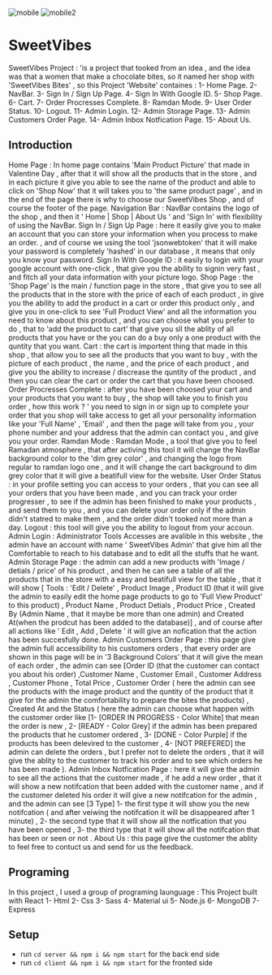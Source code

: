 
![mobile](https://user-images.githubusercontent.com/76554103/118412002-44c95580-b6a0-11eb-946b-23e529cd7e39.png)
![mobile2](https://user-images.githubusercontent.com/76554103/118412005-48f57300-b6a0-11eb-9694-e06ff74c1a58.png)
# SweetVibes
SweetVibes Project : 'is a project that tooked from an idea , and the idea was that a women that make a chocolate bites, so it named her shop with 'SweetVibes Bites' , so this Project 'Website' containes : 
1- Home Page.
2- NavBar.
3- Sign In / Sign Up Page.
4- Sign In With Google ID.
5- Shop Page.
6- Cart.
7- Order Procresses Complete.
8- Ramdan Mode.
9- User Order Status.
10- Logout.
11- Admin Login.
12- Admin Storage Page.
13- Admin Customers Order Page.
14- Admin Inbox Notfication Page.
15- About Us.
## Introduction
Home Page : In home page contains 'Main Product Picture' that made in Valentine Day , after that it will show all the products that in the store , and in each picture it give you able to see the name of the product and able to click on 
'Shop Now' that it will takes you to 'the same product page' , and in the end of the page there is why to choose our SweetVibes Shop , and of course the footer of the page.
Navigation Bar : NavBar contains the logo of the shop , and then it ' Home | Shop | About Us ' and 'Sign In' with flexibility of using the NavBar.
Sign In / Sign Up Page : here it easily give you to make an account that you can store your information when you process to make an order. , and of course we using the tool 'jsonwebtoken' that it will make your password is completely 'hashed' in our database , it means that only you know your password.
Sign In With Google ID : it easily to login with your google account with one-click , that give you the ability to  signin very fast , and fitch all your data information with your picture logo.
Shop Page : the 'Shop Page' is the main / function page in the store , that give you to see all the products that in the store with the price of each of each product , in give you the ability to add the product in a cart or order this product only , and give you in one-click to see 'Full Product View' and all the information you need to know about this product , and you can choose what you prefer to do , that to 'add the product to cart' that give you sll the ablity of all products that you have or the you can do a buy only a one product with the quntity that you want.
Cart : the cart is importent thing that made in this shop , that allow you to see all the products that you want to buy , with the picture of each product , the name , and the price of each product , and give you the ability to increase / discrease the quntity of the product , and then you can clear the cart or order the cart that you have been choosed.
Order Procresses Complete : after you have been choosed your cart and your products that you want to buy , the shop will take you to finish you order , how this work ? ' you need to sign in or sign up to complete your order that you shop will take access to get all your personality information like your 'Full Name' , 'Email' , and then the page will take from you , your phone number and your address that the admin can contact you , and give you your order.
Ramdan Mode :  Ramdan Mode , a tool that give you to feel Ramadan atmosphere , that after activing this tool it will change the NavBar background color to the 'dim grey color' , and changing the logo from regular to ramdan logo one , and it will change the cart background to dim grey color that it will give a beatifull view for the website.
User Order Status : in your profile setting you can access to your orders , that you can see all your orders that you have been made , and you can track your order progresser , to see if the admin has been finished to make your products , and send them to you , and you can delete your order only if the admin didn't statred to make them , and the order didn't tooked not more than a day.
Logout : this tool will give you the ability to logout from your accoun.
Admin Login : Administrator Tools Accesses are avalible in this website , the admin have an account with name ' SweetVibes Admin' that give him all the Comfortable to reach to his database and to edit all the stuffs that he want.
Admin Storage Page : the admin can add a new products with 'Image / detials / price' of his product , and then he can see a table of all the products that in the store with a easy and beatifull view for the table , that it will show [ Tools : 'Edit / Delete' , Product Image , Product ID (that it will give the admin to easily edit the home page products to go to 'Full View Product' to this product) , Product Name , Product Detials , Product Price , Created By (Admin Name , that it maybe be more than one admin) and Created At(when the prodcut has been added to the database)] , and of course after all actions like ' Edit , Add , Delete ' it will give an nofication that the action has been succesfully done.
Admin Customers Order Page : this page give the admin full accessibility to his customers orders , that every order are shown in this page will be in '3 Background Colors' that it will give the mean of each order , the admin can see [Order ID (that the customer can contact you about his order) ,Customer Name , Customer Email , Customer Address , Customer Phone , Total Price , Customer Order ( here the admin can see the products with the image product and the quntity of the product that it give for the admin the comfortability to prepare the bites the products) , Created At and the Status ( here the admin can choose what happen with the customer order like [1- [ORDER IN PROGRESS - Color White] that mean the order is new ,  2- [READY - Color Grey] if the admin has been prepared the products that he customer ordered , 3- [DONE - Color Purple] if the products has been delevired to the customer , 4- [NOT PREFERED] the admin can delete the orders , but I prefer not to delete the orders , that it will give the ablity to the customer to track his order and to see which orders he has been made ).
Admin Inbox Notfication Page : here it will give the admin to see all the actions that the customer made , if he add a new order , that it will show a new notifcation that been added with the customer name ,  and if the customer deleted his order it will give a new notifcation for the admin , and the admin can see [3 Type] 1- the first type it will show you the new notifcation ( and after veiwing the notifcation it will be disappeared after 1 minute) , 2- the second type that it will show all the notfication that you have been opened , 3- the third type that it will show all the notifcation that has been or seen or not .
About Us : this page give the customer the ablity to feel free to contuct us and send for us the feedback.
## Programing
In this project , I used a group of programing launguage :
This Project built with React
1- Html
2- Css
3- Sass
4- Material ui
5- Node.js
6- MongoDB
7- Express
## Setup
- run ```cd server && npm i && npm start``` for the back end side
- run ```cd client && npm i && npm start``` for the fronted side
